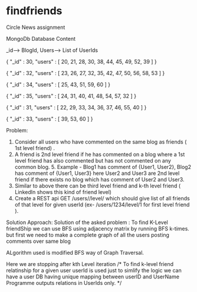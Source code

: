 # findfriends
Circle News assignment

MongoDb Database Content

_id--> BlogId, Users--> List of UserIds

{ "_id" : 30, "users" : [ 20, 21, 28, 30, 38, 44, 45, 49, 52, 39 ] }
 
{ "_id" : 32, "users" : [ 23, 26, 27, 32, 35, 42, 47, 50, 56, 58, 53 ] }
 
{ "_id" : 34, "users" : [ 25, 43, 51, 59, 60 ] }

{ "_id" : 35, "users" : [ 24, 31, 40, 41, 48, 54, 57, 32 ] }

{ "_id" : 31, "users" : [ 22, 29, 33, 34, 36, 37, 46, 55, 40 ] }

{ "_id" : 33, "users" : [ 39, 53, 60 ] }

Problem:
1. Consider all users who have commented on the same blog as friends ( 1st level friend) . 
2. A friend is 2nd level friend if he has commented on a blog where a 1st level friend has also commented 
but has not commented on any common blog.  5. Example - Blog1 has comment of {User1, User2}, Blog2 has comment of {User1, User3}
here User2 and User3 are 2nd level friend if there exists no blog which has comment of User2 and User3.  
3. Similar to above there can be third level friend  and k-th level friend ( LinkedIn shows this kind of friend level)  
4. Create a REST api GET  /users/<userId>/level/<levelNo> which should give list of all friends of that level for
given userId (ex- /users/1234/level/1 for first level friend ).

Solution Approach: Solution of the asked problem : To find K-Level friendShip we can use BFS 
  using adjacency matrix by running  BFS k-times. but first we need to make a complete graph
  of all the users posting comments over same blog

  ALgorithm used is modified BFS way of Graph Traversal.

  Here we are stopping after kth Level iteration
/*  To find k-level friend relatinship for a given user
  userId is used just to simlify the logic 
  we can have a user DB having unique mapping between userID and UserName
  Programme outputs relations in UserIds only.
*/
  
